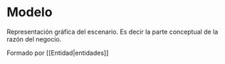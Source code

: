 # Modelo 
Representación gráfica del escenario. Es decir la parte conceptual de la razón del negocio. 

Formado por [[Entidad|entidades]] 